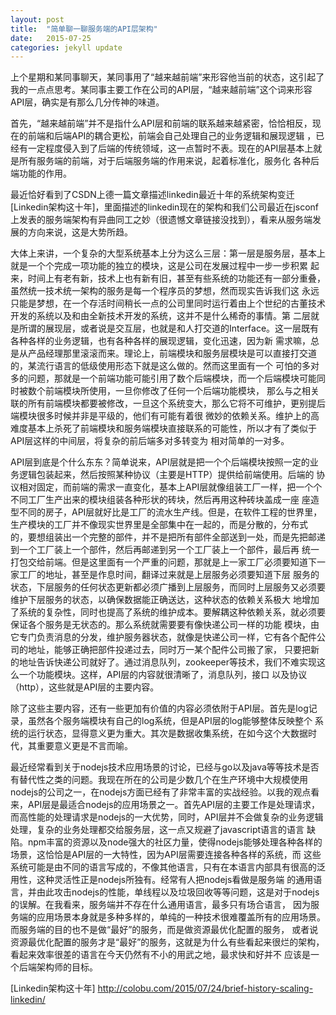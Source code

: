```yaml
---
layout: post
title:  "简单聊一聊服务端的API层架构"
date:   2015-07-25
categories: jekyll update
---
```


上个星期和某同事聊天，某同事用了“越来越前端”来形容他当前的状态，这引起了我的一点点思考。某同事主要工作在公司的API层，“越来越前端”这个词来形容
API层，确实是有那么几分传神的味道。

首先，“越来越前端”并不是指什么API层和前端的联系越来越紧密，恰恰相反，现在的前端和后端API的耦合更松，前端会自己处理自己的业务逻辑和展现逻辑
，已经有一定程度侵入到了后端的传统领域，这一点暂时不表。现在的API层基本上就是所有服务端的前端，对于后端服务端的作用来说，起着标准化，服务化
各种后端功能的作用。

最近恰好看到了CSDN上德一篇文章描述linkedin最近十年的系统架构变迁[Linkedin架构这十年]，里面描述的linkedin现在的架构和我们公司最近在jsconf
上发表的服务端架构有异曲同工之妙（很遗憾文章链接没找到），看来从服务端发展的方向来说，这是大势所趋。

大体上来讲，一个复杂的大型系统基本上分为这么三层：第一层是服务层，基本上就是一个个完成一项功能的独立的模块，这是公司在发展过程中一步一步积累
起来，时间上有老有新，技术上也有新有旧，甚至有些系统的功能还有一部分重叠，虽然统一技术统一架构的服务是每一个程序员的梦想，然而现实告诉我们这
永远只能是梦想，在一个存活时间稍长一点的公司里同时运行着由上个世纪的古董技术开发的系统以及和由全新技术开发的系统，这并不是什么稀奇的事情。第
二层就是所谓的展现层，或者说是交互层，也就是和人打交道的Interface。这一层既有各种各样的业务逻辑，也有各种各样的展现逻辑，变化迅速，因为新
需求嘛，总是从产品经理那里滚滚而来。理论上，前端模块和服务层模块是可以直接打交道的，某流行语言的低级使用形态下就是这么做的。然而这里面有一个
可怕的多对多的问题，那就是一个前端功能可能引用了数个后端模块，而一个后端模块可能同时被数个前端模块所使用，一旦你修改了任何一个后端功能模块，
那么与之相关联的所有前端模块都要被修改，一旦这个系统变大，那么它将不可维护，更别提后端模块很多时候并非是平级的，他们有可能有着很
微妙的依赖关系。维护上的高难度基本上杀死了前端模块和服务端模块直接联系的可能性，所以才有了类似于API层这样的中间层，将复杂的前后端多对多转变为
相对简单的一对多。

API层到底是个什么东东？简单说来，API层就是把一个个后端模块按照一定的业务逻辑包装起来，然后按照某种协议（主要是HTTP）提供给前端使用。后端的
协议相对固定，而前端的需求一直变化，基本上API层就像组装工厂一样，把一个个不同工厂生产出来的模块组装各种形状的砖块，然后再用这种砖块盖成一座
座造型不同的房子，API层就好比是工厂的流水生产线。但是，在软件工程的世界里，生产模块的工厂并不像现实世界里是全部集中在一起的，而是分散的，分布式
的，要想组装出一个完整的部件，并不是把所有部件全部送到一处，而是先把邮递到一个工厂装上一个部件，然后再邮递到另一个工厂装上一个部件，最后再
统一打包交给前端。但是这里面有一个严重的问题，那就是上一家工厂必须要知道下一家工厂的地址，甚至是作息时间，翻译过来就是上层服务必须要知道下层
服务的状态，下层服务的任何状态更新都必须广播到上层服务，而同时上层服务又必须要维护下层服务的状态，以确保数据能正确送达，这种状态的依赖关系极大
地增加了系统的复杂性，同时也提高了系统的维护成本。要解耦这种依赖关系，就必须要保证各个服务是无状态的。那么系统就需要要有像快递公司一样的功能
模块，由它专门负责消息的分发，维护服务器状态，就像是快递公司一样，它有各个配件公司的地址，能够正确把部件投递过去，同时万一某个配件公司搬了家，
只要把新的地址告诉快递公司就好了。通过消息队列，zookeeper等技术，我们不难实现这么一个功能模块。这样，API层的内容就很清晰了，消息队列，接口
以及协议（http），这些就是API层的主要内容。

除了这些主要内容，还有一些更加有价值的内容必须依附于API层。首先是log记录，虽然各个服务端模块有自己的log系统，但是API层的log能够整体反映整个
系统的运行状态，显得意义更为重大。其次是数据收集系统，在如今这个大数据时代，其重要意义更是不言而喻。

最近经常看到关于nodejs技术应用场景的讨论，已经与go以及java等等技术是否有替代性之类的问题。我现在所在的公司是少数几个在生产环境中大规模使用
nodejs的公司之一，在nodejs方面已经有了非常丰富的实战经验。以我的观点看来，API层是最适合nodejs的应用场景之一。首先API层的主要工作是处理请求，
而高性能的处理请求是nodejs的一大优势，同时，API层并不会做复杂的业务逻辑处理，复杂的业务处理都交给服务层，这一点又规避了javascript语言的语言
缺陷。npm丰富的资源以及node强大的社区力量，使得nodejs能够处理各种各样的场景，这恰恰是API层的一大特性，因为API层需要连接各种各样的系统，而
这些系统可能是由不同的语言写成的，不像其他语言，只有在本语言内部具有很高的泛用性，这种灵活性正是nodejs所独有。经常有人把nodejs看做是服务端
的通用语言，并由此攻击nodejs的性能，单线程以及垃圾回收等等问题，这是对于nodejs的误解。在我看来，服务端并不存在什么通用语言，最多只有场合语言，
因为服务端的应用场景本身就是多种多样的，单纯的一种技术很难覆盖所有的应用场景。而服务端的目的也不是做“最好”的服务，而是做资源最优化配置的服务，
或者说资源最优化配置的服务才是“最好”的服务，这就是为什么有些看起来很烂的架构，看起来效率很差的语言在今天仍然有不小的用武之地，最求快和好并不
应该是一个后端架构师的目标。

[Linkedin架构这十年] http://colobu.com/2015/07/24/brief-history-scaling-linkedin/

